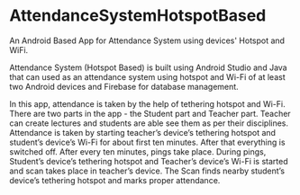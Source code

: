 # AttendanceSystemHotspotBased
An Android Based App for Attendance System using devices' Hotspot and WiFi.

Attendance System (Hotspot Based) is built using Android Studio and Java that can used as an attendance system using hotspot and Wi-Fi of at least two Android devices and Firebase for database management.

In this app, attendance is taken by the help of tethering hotspot and Wi-Fi. There are two parts in the app - the Student part and Teacher part. Teacher can create lectures and students are able see them as per their disciplines. Attendance is taken by starting teacher’s device’s tethering hotspot and student’s device’s Wi-Fi for about first ten minutes. After that everything is switched off. After every ten minutes, pings take place. During pings, Student’s device’s tethering hotspot and Teacher’s device’s Wi-Fi is started and scan takes place in teacher’s device. The Scan finds nearby student’s device’s tethering hotspot and marks proper attendance.
